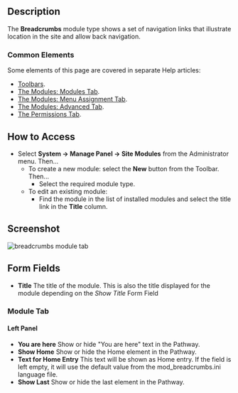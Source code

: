 <!-- Filename: Help4.x:Site_Modules:_Breadcrumbs / Display title: Modules: Breadcrumbs -->

## Description

The **Breadcrumbs** module type shows a set of navigation links that
illustrate location in the site and allow back navigation.

### Common Elements

Some elements of this page are covered in separate Help articles:

* [Toolbars](jdocmanual?article=help/common-elements/toolbars).
* [The Modules: Modules Tab](jdocmanual?article=help/modules/modules-module-tab).
* [The Modules: Menu Assignment Tab](jdocmanual?article=help/modules/modules-menu-assignment-tab).
* [The Modules: Advanced Tab](jdocmanual?article=help/modules/modules-advanced-tab).
* [The Permissions Tab](jdocmanual?article=help/common-elements/edit-permissions).

## How to Access

- Select **System → Manage Panel → Site Modules** from the
  Administrator menu. Then...
  - To create a new module: select the **New** button from the Toolbar.
    Then...
    - Select the required module type.
  - To edit an existing module:
    - Find the module in the list of installed modules and select the
      title link in the **Title** column.

## Screenshot

![breadcrumbs module tab](../../../en/images/modules-site/modules-breadcrumbs-module-tab.png)

## Form Fields

- **Title** The title of the module. This is also the title displayed
  for the module depending on the *Show Title* Form Field

### Module Tab

#### Left Panel

- **You are here** Show or hide "You are here" text in the Pathway.
- **Show Home** Show or hide the Home element in the Pathway.
- **Text for Home Entry** This text will be shown as Home entry. If the
  field is left empty, it will use the default value from the
  mod_breadcrumbs.ini language file.
- **Show Last** Show or hide the last element in the Pathway.
